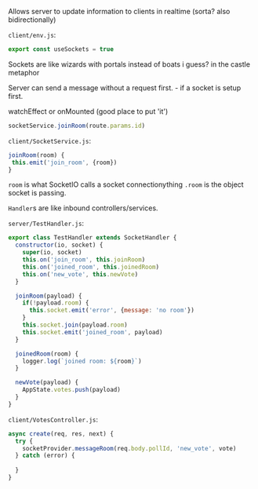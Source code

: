 Allows server to update information to clients in realtime (sorta? also bidirectionally)

`client/env.js`:
```js
export const useSockets = true
```

Sockets are like wizards with portals instead of boats i guess? in the castle metaphor

Server can send a message without a request first. - if a socket is setup first.

 watchEffect or onMounted (good place to put 'it')

 ```js
 socketService.joinRoom(route.params.id)
 ```

 `client/SocketService.js`:
 ```js
 joinRoom(room) {
  this.emit('join_room', {room})
 }
  ```

  `room` is what SocketIO calls a socket connectionything
  `.room` is the object socket is passing.

`Handler`s are like inbound controllers/services.

`server/TestHandler.js`:
```js
export class TestHandler extends SocketHandler {
  constructor(io, socket) {
    super(io, socket)
    this.on('join_room', this.joinRoom)
    this.on('joined_room', this.joinedRoom)
    this.on('new_vote', this.newVote)
  }

  joinRoom(payload) {
    if(!payload.room) {
      this.socket.emit('error', {message: 'no room'})
    }
    this.socket.join(payload.room)
    this.socket.emit('joined_room', payload)
  }

  joinedRoom(room) {
    logger.log(`joined room: ${room}`)
  }

  newVote(payload) {
    AppState.votes.push(payload)
  }
}
```

`client/VotesController.js`:
```js
async create(req, res, next) {
  try {
    socketProvider.messageRoom(req.body.pollId, 'new_vote', vote)
  } catch (error) {
    
  }
}